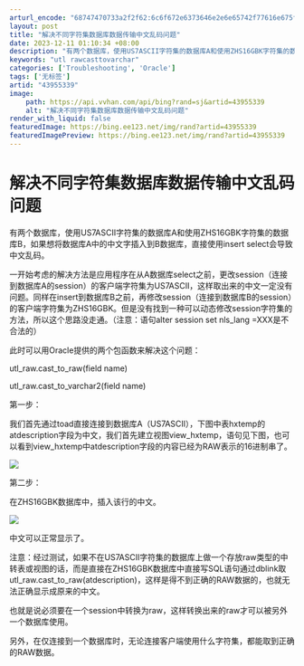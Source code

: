 ```yaml
---
arturl_encode: "68747470733a2f2f62:6c6f672e6373646e2e6e65742f77616e675f73616e5f736869:2f61727469636c652f64657461696c732f3433393535333339"
layout: post
title: "解决不同字符集数据库数据传输中文乱码问题"
date: 2023-12-11 01:10:34 +08:00
description: "有两个数据库，使用US7ASCII字符集的数据库A和使用ZHS16GBK字符集的数据库B，如果想将数"
keywords: "utl rawcasttovarchar"
categories: ['Troubleshooting', 'Oracle']
tags: ['无标签']
artid: "43955339"
image:
    path: https://api.vvhan.com/api/bing?rand=sj&artid=43955339
    alt: "解决不同字符集数据库数据传输中文乱码问题"
render_with_liquid: false
featuredImage: https://bing.ee123.net/img/rand?artid=43955339
featuredImagePreview: https://bing.ee123.net/img/rand?artid=43955339
---
```


# 解决不同字符集数据库数据传输中文乱码问题

有两个数据库，使用US7ASCII字符集的数据库A和使用ZHS16GBK字符集的数据库B，如果想将数据库A中的中文字插入到B数据库，直接使用insert select会导致中文乱码。

一开始考虑的解决方法是应用程序在从A数据库select之前，更改session（连接到数据库A的session）的客户端字符集为US7ASCII，这样取出来的中文一定没有问题。同样在insert到数据库B之前，再修改session（连接到数据库B的session）的客户端字符集为ZHS16GBK。但是没有找到一种可以动态修改session字符集的方法，所以这个思路没走通。（注意：语句alter session set nls_lang =XXX是不合法的）

此时可以用Oracle提供的两个包函数来解决这个问题：

utl_raw.cast_to_raw(field name)

utl_raw.cast_to_varchar2(field name)

第一步：

我们首先通过toad直接连接到数据库A（US7ASCII），下图中表hxtemp的atdescription字段为中文，我们首先建立视图view_hxtemp，语句见下图，也可以看到view_hxtemp中atdescription字段的内容已经为RAW表示的16进制串了。

![](https://img-blog.csdn.net/20150226180553328?watermark/2/text/aHR0cDovL2Jsb2cuY3Nkbi5uZXQvd2FuZ19zYW5fc2hp/font/5a6L5L2T/fontsize/400/fill/I0JBQkFCMA==/dissolve/70/gravity/Center)

第二步：

在ZHS16GBK数据库中，插入该行的中文。

![](https://img-blog.csdn.net/20150226180615233?watermark/2/text/aHR0cDovL2Jsb2cuY3Nkbi5uZXQvd2FuZ19zYW5fc2hp/font/5a6L5L2T/fontsize/400/fill/I0JBQkFCMA==/dissolve/70/gravity/Center)

中文可以正常显示了。

注意：经过测试，如果不在US7ASCII字符集的数据库上做一个存放raw类型的中转表或视图的话，而是直接在ZHS16GBK数据库中直接写SQL语句通过dblink取utl_raw.cast_to_raw(atdescription)，这样是得不到正确的RAW数据的，也就无法正确显示成原来的中文。

也就是说必须要在一个session中转换为raw，这样转换出来的raw才可以被另外一个数据库使用。

另外，在仅连接到一个数据库时，无论连接客户端使用什么字符集，都能取到正确的RAW数据。